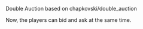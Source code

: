 Double Auction based on chapkovski/double_auction

Now, the players can bid and ask at the same time. 
